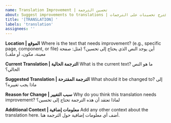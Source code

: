 ```yaml
---
name: Translation Improvement | تحسين الترجمة
about: Suggest improvements to translations | اقترح تحسينات على الترجمات
title: '[TRANSLATION] '
labels: 'translation'
assignees: ''
---
```


**Location | الموقع**
Where is the text that needs improvement? (e.g., specific page, component, or file)
أين يوجد النص الذي يحتاج إلى تحسين؟ (مثل: صفحة معينة، مكون، أو ملف)

**Current Translation | الترجمة الحالية**
What is the current text?
ما هو النص الحالي؟

**Suggested Translation | الترجمة المقترحة**
What should it be changed to?
إلى ماذا يجب تغييره؟

**Reason for Change | سبب التغيير**
Why do you think this translation needs improvement?
لماذا تعتقد أن هذه الترجمة تحتاج إلى تحسين؟

**Additional Context | معلومات إضافية**
Add any other context about the translation here.
أضف أي معلومات إضافية حول الترجمة هنا.
